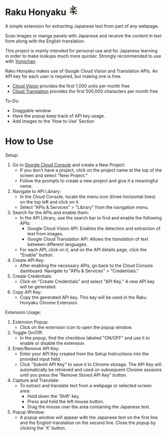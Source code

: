 # Raku Honyaku ![icon48](https://github.com/DarrenSeng/Raku-Honyaku/blob/main/icons/icon32.png)

A simple extension for extracting Japanese text from part of any webpage.

Scan images or manga panels with Japanese and receive the content in text form along with the English translation.

This project is mainly intended for personal use and for Japanese learning in order to make lookups much more quicker. Strongly recommended to use with [Yomichan](https://github.com/FooSoft/yomichan). 

Raku Honyaku makes use of Google Cloud Vision and Translation APIs. An API key for each user is required, but making one is free.

* [Cloud Vision](https://cloud.google.com/vision/pricing#prices) provides the first 1,000 units per month free
* [Cloud Translation](https://cloud.google.com/translate/pricing) provides the first 500,000 characters per month free

To-Do:
* Draggable window
* Have the popup keep track of API key usage.
* Add Images to the 'How to Use' Section

# How to Use

Setup: 
1. Go to [Google Cloud Console](https://console.cloud.google.com/) and create a New Project:
   * If you don't have a project, click on the project name at the top of the screen and select "New Project."
   * Follow the prompts to create a new project and give it a meaningful name.
2. Navigate to API Library:
   * In the Cloud Console, locate the menu icon (three horizontal lines) on the top left and click on it.
   * Select "APIs & Services" > "Library" from the navigation menu.
3. Search for the APIs and enable them:
   * In the API Library, use the search bar to find and enable the following APIs:
     * Google Cloud Vision API: Enables the detection and extraction of text from images.
     * Google Cloud Translation API: Allows the translation of text between different languages.
   * For each API, click on it, and on the API details page, click the "Enable" button.
4. Create API Key:
   * After enabling the necessary APIs, go back to the Cloud Console dashboard. Navigate to "APIs & Services" > "Credentials."
5. Create Credentials:
   * Click on "Create Credentials" and select "API Key." A new API key will be generated. 
6. Copy API Key: 
   * Copy the generated API key. This key will be used in the Raku Honyaku Chrome Extension.

Extension Usage:
1. Extension Popup:
   * Click on the extension icon to open the popup window.
2. Toggle On/Off:
   * In the popup, find the checkbox labeled "ON/OFF" and use it to enable or disable the extension.
3. Enter/Remove API Key:
   * Enter your API Key created from the Setup Instructions into the provided input field.
   * Click "Submit API Key" to save it to Chrome storage. The API Key will automatically be retrieved and used on subsequent Chrome sessions until you press the "Remove Stored API Key" button.
4. Capture and Translate:
   * To extract and translate text from a webpage or selected screen area:
     * Hold down the 'Shift' key.
     * Press and hold the left mouse button.
     * Drag the mouse over the area containing the Japanese text.
5. Popup Window:
   * A popup window will appear with the Japanese text on the first line and the English translation on the second line. Close the popup by clicking the 'X' button.
